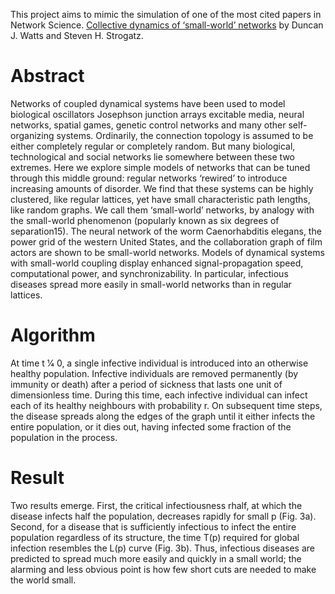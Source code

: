 This project aims to mimic the simulation of one of the most cited papers in Network Science. [Collective dynamics of ‘small-world’ networks](https://www.nature.com/articles/30918) by Duncan J. Watts and Steven H. Strogatz.

# Abstract

Networks of coupled dynamical systems have been used to model biological oscillators Josephson junction arrays excitable media, neural networks, spatial games, genetic control networks and many other self-organizing systems. Ordinarily, the connection topology is assumed to be either completely regular or completely random. But many biological, technological and social networks lie somewhere between these two extremes. Here we explore simple models of networks that can be tuned through this middle ground: regular networks ‘rewired’ to introduce increasing amounts of disorder. We find that these systems can be highly clustered, like regular lattices, yet have small characteristic path lengths, like random graphs. We call them ‘small-world’ networks, by analogy with the small-world phenomenon (popularly known as six degrees of separation15). The neural network of the worm Caenorhabditis elegans, the power grid of the western United States, and the collaboration graph of film actors are shown to be small-world networks. Models of dynamical systems with small-world coupling display enhanced signal-propagation speed, computational power, and synchronizability. In particular, infectious diseases spread more easily in small-world networks than in regular lattices.

# Algorithm

At time t 1⁄4 0, a single infective individual is introduced
into an otherwise healthy population. Infective individuals are
removed permanently (by immunity or death) after a period of
sickness that lasts one unit of dimensionless time. During this time,
each infective individual can infect each of its healthy neighbours
with probability r. On subsequent time steps, the disease spreads
along the edges of the graph until it either infects the entire
population, or it dies out, having infected some fraction of the
population in the process.

# Result

Two results emerge. First, the critical infectiousness rhalf, at which
the disease infects half the population, decreases rapidly for small p
(Fig. 3a). Second, for a disease that is sufficiently infectious to infect
the entire population regardless of its structure, the time T(p)
required for global infection resembles the L(p) curve (Fig. 3b).
Thus, infectious diseases are predicted to spread much more easily
and quickly in a small world; the alarming and less obvious point is
how few short cuts are needed to make the world small.
